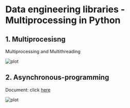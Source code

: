 # Data engineering libraries - Multiprocessing in Python

## 1. Multiprocesisng

Multiprocessing and Multithreading

![plot](https://miro.medium.com/max/763/1*QiaqQ0HLT4Iy0N608A5mVA.png)


## 2. Asynchronous-programming
Document: click [here](https://www.bmc.com/blogs/asynchronous-programming/)

![plot](https://www.baeldung.com/wp-content/uploads/sites/4/2020/07/sync.png)